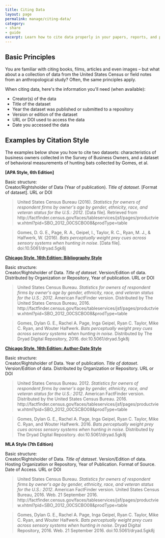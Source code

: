 ```yaml
---
title: Citing Data 
layout: page
permalink: manage/citing-data/
category: 
- share
- guide
excerpt: Learn how to cite data properly in your papers, reports, and presentations  
---
```


## Basic Principles

You are familiar with citing books, films, articles and even images – but what about a a collection of data from the United States Census or field notes from an anthropological study? Often, the same principles apply.

When citing data, here's the information you'll need (when available):

* Creator(s) of the data
* Title of the dataset
* Year the dataset was published or submitted to a repository
* Version or edition of the dataset
* URL or DOI used to access the data
* Date you accessed the data
 
## Examples by Citation Style

The examples below show you how to cite two datasets: characteristics of business owners collected in the Survey of Business Owners, and a dataset of behavioral measurements of hunting bats collected by Gomes, et al.

**[APA Style, 6th Edition]**

Basic structure: <br>
Creator/Rightsholder of Data (Year of publication). <i>Title of dataset</i>. [Format of dataset]. URL or DOI

> United States Census Bureau (2016). <i>Statistics for owners of respondent firms by owner's age by gender, ethnicity, race, and veteran status for the U.S.: 2012</i>. [Data file]. Retrieved from ht<i></i>tp://factfinder.census.gov/faces/tableservices/jsf/pages/productview.xhtml?pid=SBO_2012_00CSCBO08&prodType=table

> Gomes, D. G. E., Page, R. A., Geipel, I., Taylor, R. C., Ryan, M. J., & Halfwerk, W. (2016). <i>Bats perceptually weight prey cues across sensory systems when hunting in noise</i>. [Data file].	doi:10.5061/dryad.5gk8j

**[Chicago Style, 16th Edition: Bibliography Style](http://www.chicagomanualofstyle.org/tools_citationguide.html)**

Basic structure:<br>
Creator/Rightsholder of Data. <i>Title of dataset</i>. Version/Edition of data. Distributed by Organization or Repository, Year of publication. URL or DOI

> United States Census Bureau. <i>Statistics for owners of respondent firms by owner's age by gender, ethnicity, race, and veteran status for the U.S.: 2012</i>. American FactFinder version. Distributed by The United States Census Bureau, 2016. ht<i></i>tp://factfinder.census.gov/faces/tableservices/jsf/pages/productview.xhtml?pid=SBO_2012_00CSCBO08&prodType=table

> Gomes, Dylan G. E., Rachel A. Page, Inga Geipel, Ryan C. Taylor, Mike C. Ryan, and Wouter Halfwerk. <i>Bats perceptually weight prey cues across sensory systems when hunting in noise</i>. Distributed by The Dryad Digital Repository, 2016. doi:10.5061/dryad.5gk8j

**[Chicago Style, 16th Edition: Author-Date Style](http://www.chicagomanualofstyle.org/tools_citationguide.html)**

Basic structure:<br>
Creator/Rightsholder of Data. Year of publication. <i>Title of dataset</i>. Version/Edition of data. Distributed by Organization or Repository. URL or DOI

> United States Census Bureau. 2012. <i>Statistics for owners of respondent firms by owner's age by gender, ethnicity, race, and veteran status for the U.S.: 2012</i>. American FactFinder version. Distributed by the United States Census Bureau. 2016. ht<i></i>tp://factfinder.census.gov/faces/tableservices/jsf/pages/productview.xhtml?pid=SBO_2012_00CSCBO08&prodType=table

> Gomes, Dylan G. E., Rachel A. Page, Inga Geipel, Ryan C. Taylor, Mike C. Ryan, and Wouter Halfwerk. 2016. <i>Bats perceptually weight prey cues across sensory systems when hunting in noise</i>. Distributed by The Dryad Digital Repository. doi:10.5061/dryad.5gk8j

**MLA Style (7th Edition)**

Basic structure:<br>
Creator/Rightsholder of Data. <i>Title of dataset</i>. Version/Edition of data. Hosting Organization or Repository, Year of Publication. Format of Source. Date of Access. URL or DOI

> United States Census Bureau. <i>Statistics for owners of respondent firms by owner's age by gender, ethnicity, race, and veteran status for the U.S.: 2012</i>. American FactFinder version. United States Census Bureau, 2016. Web. 21 September 2016. ht<i></i>tp://factfinder.census.gov/faces/tableservices/jsf/pages/productview.xhtml?pid=SBO_2012_00CSCBO08&prodType=table

> Gomes, Dylan G. E., Rachel A. Page, Inga Geipel, Ryan C. Taylor, Mike C. Ryan, and Wouter Halfwerk. <i>Bats perceptually weight prey cues across sensory systems when hunting in noise</i>. Dryad Digital Repository, 2016. Web. 21 September 2016. doi:10.5061/dryad.5gk8j
